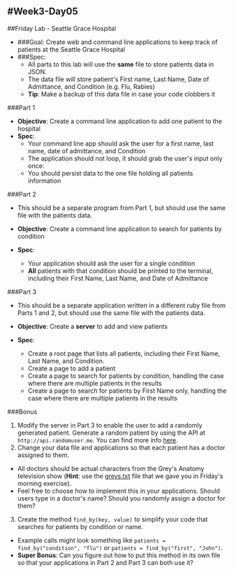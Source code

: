 #Week3-Day05
---

##Friday Lab - Seattle Grace Hospital

- ###Goal: Create web and command line applications to keep track of patients at the Seattle Grace Hospital
- ###Spec:
    - All parts to this lab will use the **same** file to store patients data in JSON.
    - The data file will store patient's First name, Last Name, Date of Admittance, and Condition (e.g. Flu, Rabies)
    - **Tip**: Make a backup of this data file in case your code clobbers it

###Part 1

- **Objective**: Create a command line application to add one patient to the hospital
- **Spec**:
    - Your command line app should ask the user for a first name, last name, date of admittance, and Condition
    - The application should not loop, it should grab the user's input only once:
    - You should persist data to the one file holding all patients information

###Part 2

- This should be a separate program from Part 1, but should use the same file with the patients data.

- **Objective**: Create a command line application to search for patients by condition
- **Spec**:
    - Your application should ask the user for a single condition
    - **All** patients with that condition should be printed to the terminal, including their First Name, Last Name, and Date of Admittance

###Part 3
- This should be a separate application written in a different ruby file from Parts 1 and 2, but should use the same file with the patients data.

- **Objective**: Create a **server** to add and view patients
- **Spec**:
  - Create a root page that lists all patients, including their First Name, Last Name, and Condition.
  - Create a page to add a patient
  - Create a page to search for patients by condition, handling the case where there are multiple patients in the results
  - Create a page to search for patients by First Name only, handling the case where there are multiple patients in the results



###Bonus
1. Modify the server in Part 3 to enable the user to add a randomly generated patient. Generate a random patient by using the API at ```http://api.randomuser.me```. You can find more info [here](http://randomuser.me).
2. Change your data file and applications so that each patient has a doctor assigned to them.
  - All doctors should be actual characters from the Grey's Anatomy television show (**Hint**: use the [greys.txt](https://github.com/ga-students/rosencrantz/blob/master/w03/d05/Classwork/morning_exercise/greys.txt) file that we gave you in Friday's morning exercise).
  - Feel free to choose how to implement this in your applications. Should users type in a doctor's name? Should you randomly assign a doctor for them?
3. Create the method ```find_by(key, value)``` to simplify your code that searches for patients by condition or name.
  - Example calls might look something like ```patients = find_by("condition", "flu")``` or ```patients = find_by("first", "John")```.
  - **Super Bonus**: Can you figure out how to put this method in its own file so that your applications in Part 2 and Part 3 can both use it?
